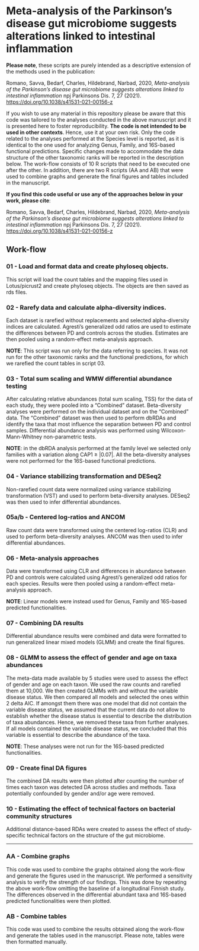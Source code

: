 # Meta-analysis of the Parkinson’s disease gut microbiome suggests alterations linked to intestinal inflammation

**Please note**, these scripts are purely intended as a descriptive extension of the methods used in the publication: 

Romano, Savva, Bedarf, Charles, Hildebrand, Narbad, 2020, *Meta-analysis of the Parkinson’s disease gut microbiome suggests alterations linked to intestinal inflammation* npj Parkinsons Dis. 7, 27 (2021). https://doi.org/10.1038/s41531-021-00156-z

If you wish to use any material in this repository please be aware that this code was tailored to the analyses conducted in the above manuscript and it is presented here to foster reproducibility. **The code is not intended to be used in other contexts**. Hence, use it at your own risk.
Only the code related to the analyses performed at the Species level is reported, as it is identical to the one used for analyzing Genus, Family, and 16S-based functional predictions. Specific changes made to accommodate the data structure of the other taxonomic ranks will be reported in the description below.
The work-flow consists of 10 R scripts that need to be executed one after the other. In addition, there are two R scripts (AA and AB) that were used to combine graphs and generate the final figures and tables included in the manuscript.

**If you find this code useful or use any of the approaches below in your work, please cite**:

Romano, Savva, Bedarf, Charles, Hildebrand, Narbad, 2020, *Meta-analysis of the Parkinson’s disease gut microbiome suggests alterations linked to intestinal inflammation* npj Parkinsons Dis. 7, 27 (2021). https://doi.org/10.1038/s41531-021-00156-z

## Work-flow

### 01 - Load and format data and create phyloseq objects.

This script will load the count tables and the mapping files used in Lotus/picrust2 and create phyloseq objects. The objects are then saved as rds files. 

### 02 - Rarefy data and calculate alpha-diversity indices.

Each dataset is rarefied without replacements and selected alpha-diversity indices are calculated. Agresti’s generalized odd ratios are used to estimate the differences between PD and controls across the studies. Estimates are then pooled using a random-effect meta-analysis approach.

**NOTE**: This script was run only for the data referring to species. It was not run for the other taxonomic ranks and the functional predictions, for which we rarefied the count tables in script 03.

### 03 - Total sum scaling and WMW differential abundance testing

After calculating relative abundances (total sum scaling, TSS) for the data of each study, they were pooled into a “Combined” dataset. Beta-diversity analyses were performed on the individual dataset and on the “Combined” data. The “Combined” dataset was then used to perform dbRDAs and identify the taxa that most influence the separation between PD and control samples. Differential abundance analysis was performed using Wilcoxon-Mann-Whitney non-parametric tests.

**NOTE**: in the dbRDA analysis performed at the family level we selected only families with a variation along CAP1 ≥ |0.07|. All the beta-diversity analyses were not performed for the 16S-based functional predictions.

### 04 - Variance stabilizing transformation and DESeq2

Non-rarefied count data were normalized using variance stabilizing transformation (VST) and used to perform beta-diversity analyses. DESeq2 was then used to infer differential abundances.

### 05a/b - Centered log-ratios and ANCOM

Raw count data were transformed using the centered log-ratios (CLR) and used to perform beta-diversity analyses. ANCOM was then used to infer differential abundances.

### 06 - Meta-analysis approaches

Data were transformed using CLR and differences in abundance between PD and controls were calculated using Agresti’s generalized odd ratios for each species. Results were then pooled using a random-effect meta-analysis approach.

**NOTE**: Linear models were instead used for Genus, Family and 16S-based predicted functionalities. 

### 07 - Combining DA results

Differential abundance results were combined and data were formatted to run generalized linear mixed models (GLMM) and create the final figures.

### 08 - GLMM to assess the effect of gender and age on taxa abundances

The meta-data made available by 5 studies were used to assess the effect of gender and age on each taxon. We used the raw counts and rarefied them at 10,000. We then created GLMMs with and without the variable disease status. We then compared all models and selected the ones within 2 delta AIC. If amongst them there was one model that did not contain the variable disease status, we assumed that the current data do not allow to establish whether the disease status is essential to describe the distribution of taxa abundances. Hence, we removed these taxa from further analyses. If all models contained the variable disease status, we concluded that this variable is essential to describe the abundance of the taxa.

**NOTE**: These analyses were not run for the 16S-based predicted functionalities. 

### 09 - Create final DA figures

The combined DA results were then plotted after counting the number of times each taxon was detected DA across studies and methods. Taxa potentially confounded by gender and/or age were removed.

### 10 - Estimating the effect of technical factors on bacterial community structures

Additional distance-based RDAs were created to assess the effect of study-specific technical factors on the structure of the gut microbiome.

------------------------------------------------------------------------------------------------------------------

### AA - Combine graphs

This code was used to combine the graphs obtained along the work-flow and generate the figures used in the manuscript. 
We performed a sensitivity analysis to verify the strength of our findings. This was done by repeating the above work-flow omitting the baseline of a longitudinal Finnish study. The differences observed in the differential abundant taxa and 16S-based predicted functionalities were then plotted.

### AB - Combine tables

This code was used to combine the results obtained along the work-flow and generate the tables used in the manuscript. Please note, tables were then formatted manually.

